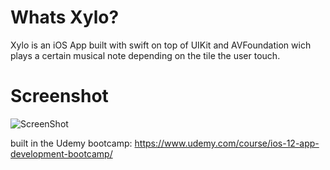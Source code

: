 
# Whats Xylo?
Xylo is an iOS App built with swift on top of UIKit and AVFoundation wich plays a certain musical note depending on the tile the user touch.

# Screenshot
![ScreenShot](https://user-images.githubusercontent.com/60990368/88295547-d9bc2600-ccfd-11ea-8b24-708473d45e2e.png)

built in the Udemy bootcamp: https://www.udemy.com/course/ios-12-app-development-bootcamp/
